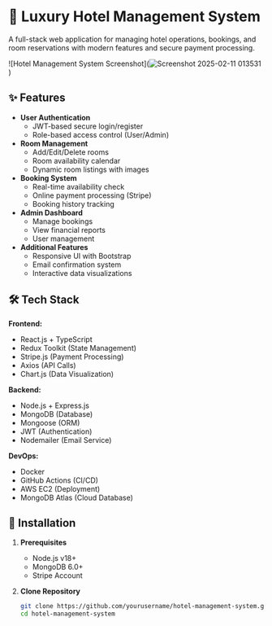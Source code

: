 # 🏨 Luxury Hotel Management System

A full-stack web application for managing hotel operations, bookings, and room reservations with modern features and secure payment processing.

![Hotel Management System Screenshot](![Screenshot 2025-02-11 013531](https://github.com/user-attachments/assets/5f4d5716-b6ab-42b7-a0f7-6a6e9fbc6cc2)
) 

## ✨ Features

- **User Authentication**
  - JWT-based secure login/register
  - Role-based access control (User/Admin)
- **Room Management**
  - Add/Edit/Delete rooms
  - Room availability calendar
  - Dynamic room listings with images
- **Booking System**
  - Real-time availability check
  - Online payment processing (Stripe)
  - Booking history tracking
- **Admin Dashboard**
  - Manage bookings
  - View financial reports
  - User management
- **Additional Features**
  - Responsive UI with Bootstrap
  - Email confirmation system
  - Interactive data visualizations

## 🛠️ Tech Stack

**Frontend:**
- React.js + TypeScript
- Redux Toolkit (State Management)
- Stripe.js (Payment Processing)
- Axios (API Calls)
- Chart.js (Data Visualization)

**Backend:**
- Node.js + Express.js
- MongoDB (Database)
- Mongoose (ORM)
- JWT (Authentication)
- Nodemailer (Email Service)

**DevOps:**
- Docker
- GitHub Actions (CI/CD)
- AWS EC2 (Deployment)
- MongoDB Atlas (Cloud Database)

## 🚀 Installation

1. **Prerequisites**
   - Node.js v18+
   - MongoDB 6.0+
   - Stripe Account

2. **Clone Repository**
   ```bash
   git clone https://github.com/yourusername/hotel-management-system.git
   cd hotel-management-system
